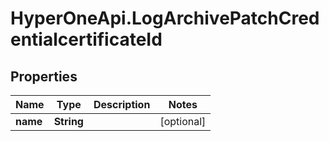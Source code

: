 # HyperOneApi.LogArchivePatchCredentialcertificateId

## Properties
Name | Type | Description | Notes
------------ | ------------- | ------------- | -------------
**name** | **String** |  | [optional] 


